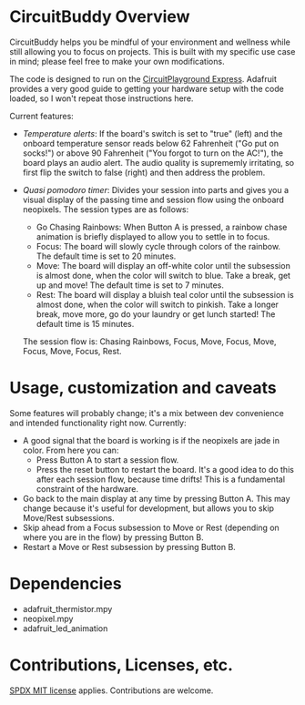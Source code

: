 # CircuitBuddy Overview

CircuitBuddy helps you be mindful of your environment and wellness while still allowing you to focus on projects. This is built with my specific use case in mind; please feel free to make your own modifications.

The code is designed to run on the [CircuitPlayground Express](https://learn.adafruit.com/adafruit-circuit-playground-express/frequently-asked-questions). Adafruit provides a very good guide to getting your hardware setup with the code loaded, so I won't repeat those instructions here.

Current features:
- _Temperature alerts_: If the board's switch is set to "true" (left) and the onboard temperature sensor reads below 62 Fahrenheit ("Go put on socks!") or above 90 Fahrenheit ("You forgot to turn on the AC!"), the board plays an audio alert. The audio quality is suprememly irritating, so first flip the switch to false (right) and then address the problem.
- _Quasi pomodoro timer_: Divides your session into parts and gives you a visual display of the passing time and session flow using the onboard neopixels. The session types are as follows:
    - Go Chasing Rainbows: When Button A is pressed, a rainbow chase animation is briefly displayed to allow you to settle in to focus.
    - Focus: The board will slowly cycle through colors of the rainbow. The default time is set to 20 minutes.
    - Move: The board will display an off-white color until the subsession is almost done, when the color will switch to blue. Take a break, get up and move! The default time is set to 7 minutes.
    - Rest: The board will display a bluish teal color until the subsession is almost done, when the color will switch to pinkish. Take a longer break, move more, go do your laundry or get lunch started! The default time is 15 minutes.
    
    The session flow is: Chasing Rainbows, Focus, Move, Focus, Move, Focus, Move, Focus, Rest.

# Usage, customization and caveats
Some features will probably change; it's a mix between dev convenience and intended functionality right now. Currently:
- A good signal that the board is working is if the neopixels are jade in color. From here you can:
    - Press Button A to start a session flow.
    - Press the reset button to restart the board. It's a good idea to do this after each session flow, because time drifts! This is a fundamental constraint of the hardware.
- Go back to the main display at any time by pressing Button A. This may change because it's useful for development, but allows you to skip Move/Rest subsessions.
- Skip ahead from a Focus subsession to Move or Rest (depending on where you are in the flow) by pressing Button B.
- Restart a Move or Rest subsession by pressing Button B. 

# Dependencies
-  adafruit_thermistor.mpy
-  neopixel.mpy
-  adafruit_led_animation

# Contributions, Licenses, etc.

[SPDX MIT license](https://spdx.org/licenses/MIT.html) applies. Contributions are welcome. 